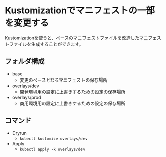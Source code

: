 # Kustomizationでマニフェストの一部を変更する

Kustomizationを使うと、ベースのマニフェストファイルを改造したマニフェストファイルを生成することができます。

## フォルダ構成

- base
    - 変更のベースとなるマニフェストの保存場所
- overlays/dev
    - 開発環境用の設定に上書きするための設定の保存場所
- overlays/prod
    - 商用環境用の設定に上書きするための設定の保存場所

## コマンド

- Dryrun
    - `kubectl kustomize overlays/dev`
- Apply
    - `kubectl apply -k overlays/dev`